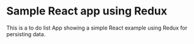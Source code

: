 # Sample React app using Redux

This is a to do list App showing a simple React example using Redux for persisting data.
